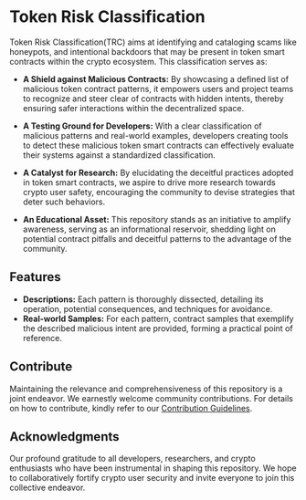 # Token Risk Classification

Token Risk Classification(TRC) aims at identifying and cataloging scams like honeypots, and intentional backdoors that may be present in token smart contracts within the crypto ecosystem. This classification serves as:

- **A Shield against Malicious Contracts:** By showcasing a defined list of malicious token contract patterns, it empowers users and project teams to recognize and steer clear of contracts with hidden intents, thereby ensuring safer interactions within the decentralized space.

- **A Testing Ground for Developers:** With a clear classification of malicious patterns and real-world examples, developers creating tools to detect these malicious token smart contracts can effectively evaluate their systems against a standardized classification.

- **A Catalyst for Research:** By elucidating the deceitful practices adopted in token smart contracts, we aspire to drive more research towards crypto user safety, encouraging the community to devise strategies that deter such behaviors.

- **An Educational Asset:** This repository stands as an initiative to amplify awareness, serving as an informational reservoir, shedding light on potential contract pitfalls and deceitful patterns to the advantage of the community.

## Features

- **Descriptions:** Each pattern is thoroughly dissected, detailing its operation, potential consequences, and techniques for avoidance.
- **Real-world Samples:** For each pattern, contract samples that exemplify the described malicious intent are provided, forming a practical point of reference.

## Contribute

Maintaining the relevance and comprehensiveness of this repository is a joint endeavor. We earnestly welcome community contributions. For details on how to contribute, kindly refer to our [Contribution Guidelines](./CONTRIBUTING.md).

## Acknowledgments

Our profound gratitude to all developers, researchers, and crypto enthusiasts who have been instrumental in shaping this repository. We hope to collaboratively fortify crypto user security and invite everyone to join this collective endeavor.
